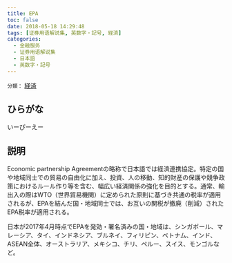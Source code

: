 ```yaml
---
title: EPA
toc: false
date: 2018-05-18 14:29:48
tags: [证券用语解说集, 英数字・記号, 経済]
categories:
  - 金融服务
  - 证券用语解说集
  - 日本語
  - 英数字・記号
---
```


`分類：` [経済](/tags/経済/)

## ひらがな

いーぴーえー

## 説明

Economic partnership Agreementの略称で日本語では経済連携協定。特定の国や地域同士での貿易の自由化に加え、投資、人の移動、知的財産の保護や競争政策におけるルール作り等を含む、幅広い経済関係の強化を目的とする。通常、輸出入の際はWTO（世界貿易機関）に定められた原則に基づき共通の税率が適用されるが、EPAを結んだ国・地域同士では、お互いの関税が撤廃（削減）されたEPA税率が適用される。

日本が2017年4月時点でEPAを発効・署名済みの国・地域は、シンガポール、マレーシア、タイ、インドネシア、ブルネイ、フィリピン、ベトナム、インド、ASEAN全体、オーストラリア、メキシコ、チリ、ペルー、スイス、モンゴルなど。
